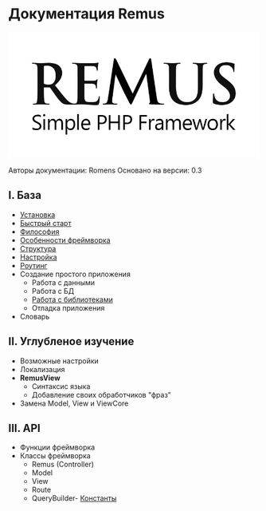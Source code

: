 Документация Remus
================

![Remus Logo](https://github.com/RomensTeam/Remus/blob/documentation/documentation/images/RemusLogo.png?raw=true)

Авторы документации: Romens
Основано на версии: 0.3

## I. База ##

- [Установка](https://github.com/RomensTeam/Remus/blob/documentation/documentation/base/install.md)
- [Быстрый старт](https://github.com/RomensTeam/Remus/blob/documentation/documentation/base/getting-started.md)
- [Философия](https://github.com/RomensTeam/Remus/blob/documentation/documentation/base/philosophy.md)
- [Особенности фреймворка](https://github.com/RomensTeam/Remus/blob/documentation/documentation/base/features.md) 
- [Структура](https://github.com/RomensTeam/Remus/blob/documentation/documentation/base/structure.md)
- [Настройка](https://github.com/RomensTeam/Remus/blob/documentation/documentation/base/settings.md)
- [Роутинг](https://github.com/RomensTeam/Remus/blob/documentation/documentation/base/routing.md) 
- Создание простого приложения
	- Работа с данными
	- Работа с БД
	- [Работа с библиотеками](https://github.com/RomensTeam/Remus/blob/documentation/documentation/base/create-app-library.md)
	- Отладка приложения
- Словарь

## II. Углубленое изучение ##

- Возможные настройки
- Локализация
- **RemusView**
	- Синтаксис языка
	- Добавление своих обработчиков "фраз"
- Замена Model, View и ViewCore

## III. API ##
- Функции фреймворка
- Классы фреймворка
	- Remus (Controller)
	- Model
	- View
	- Route
	- QueryBuilder- [Константы](https://github.com/RomensTeam/Remus/blob/documentation/documentation/api/constants.md)